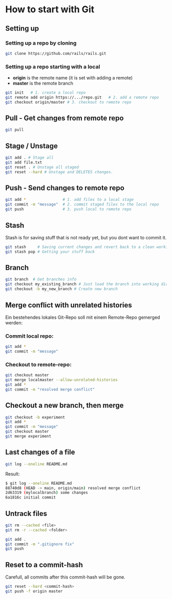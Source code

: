 # How to start with Git

## Setting up

### Setting up a repo by cloning

```bash
git clone https://github.com/rails/rails.git
```

### Setting up a repo starting with a local

- **origin** is the remote name (it is set with adding a remote)
- **master** is the remote branch

```bash
git init   # 1. create a local repo
git remote add origin https://.../repo.git   # 2. add a remote repo
git checkout origin/master # 3. checkout to remote repo
```


## Pull - Get changes from remote repo
```bash
git pull
```

## Stage / Unstage
```bash
git add . # Stage all
git add file.txt
git reset . # Unstage all staged
git reset --hard # Unstage and DELETES changes.
```


## Push - Send changes to remote repo
```bash
git add *                # 1. add files to a local stage
git commit -m "message"  # 2. commit staged files to the local repo
git push                 # 3. push local to remote repo
```

## Stash
Stash is for saving stuff that is not ready yet, but you dont want to commit it.
```bash
git stash     # Saving current changes and revert back to a clean working directory
git stash pop # Getting your stuff back
```

## Branch

```bash
git branch  # Get branches info
git checkout my_existing_branch # Just load the branch into working directory
git checkout -b my_new_branch # Create new branch
```

## Merge conflict with unrelated histories
Ein bestehendes lokales Git-Repo soll mit einem Remote-Repo gemerged werden:

### Commit local repo:
```bash
git add *
git commit -m "message"
```

### Checkout to remote-repo:
```bash
git checkout master
git merge localmaster --allow-unrelated-histories
git add *
git commit -m "resolved merge conflict"
```

## Checkout a new branch, then merge
```bash
git checkout -b experiment
git add *
git commit -m "message"
git checkout master
git merge experiment
```



## Last changes of a file

```bash
git log --oneline README.md
```

Result:
```bash
$ git log --oneline README.md
88740d8 (HEAD -> main, origin/main) resolved merge conflict
2d63319 (mylocalbranch) some changes
6a1816c initial commit
```


## Untrack files

```bash
git rm --cached <file>
git rm -r --cached <folder>

git add .
git commit -m ".gitignore fix"
git push
```

## Reset to a commit-hash
Carefull, all commits after this commit-hash will be gone.
```bash
git reset --hard <commit-hash>
git push -f origin master
```
